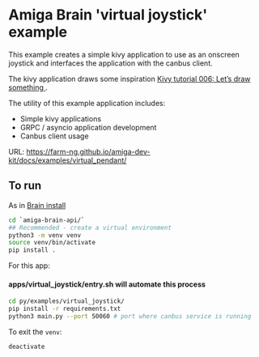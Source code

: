 # Amiga Brain 'virtual joystick' example

This example creates a simple kivy application to use as an onscreen joystick
and interfaces the application with the canbus client.

The kivy application draws some inspiration [Kivy tutorial 006: Let’s draw something
](https://blog.kivy.org/2019/12/kivy-tutorial-006-lets-draw-something/).

The utility of this example application includes:
- Simple kivy applications
- GRPC / asyncio application development
- Canbus client usage

URL: https://farm-ng.github.io/amiga-dev-kit/docs/examples/virtual_pendant/


## To run

As in [Brain install](https://amiga.farm-ng.com/docs/brain/brain-install/)

```bash
cd `amiga-brain-api/`
## Recommended - create a virtual environment
python3 -m venv venv
source venv/bin/activate
pip install .
```

For this app:

#### apps/virtual_joystick/entry.sh will automate this process

```bash
cd py/examples/virtual_joystick/
pip install -r requirements.txt
python3 main.py --port 50060 # port where canbus service is running
```

To exit the `venv`:
```bash
deactivate
```
